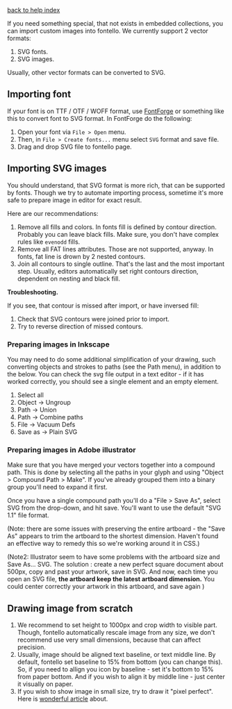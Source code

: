 [back to help index](Help)

If you need something special, that not exists in embedded collections, you can import custom images into fontello. We currently support 2 vector formats:

1. SVG fonts.
2. SVG images.

Usually, other vector formats can be converted to SVG.


## Importing font

If your font is on TTF / OTF / WOFF format, use [FontForge](http://fontforge.org) or something like this to convert font to SVG format. In FontForge do the following:

1. Open your font via `File > Open` menu.
2. Then, in `File > Create fonts...` menu select `SVG` format and save file.
3. Drag and drop SVG file to fontello page.


## Importing SVG images

You should understand, that SVG format is more rich, that can be supported by fonts. Though we try to automate importing process, sometime it's more safe to prepare image in editor for exact result.

Here are our recommendations:

1. Remove all fills and colors. In fonts fill is defined by contour direction. Probably you can leave black fills. Make sure, you don't have complex rules like `evenodd` fills.
2. Remove all FAT lines attributes. Those are not supported, anyway. In fonts, fat line is drown by 2 nested contours.
3. Join all contours to single outline. That's the last and the most important step. Usually, editors automatically set right contours direction, dependent on nesting and black fill.


__Troubleshooting.__

If you see, that contour is missed after import, or have inversed fill:

1. Check that SVG contours were joined prior to import.
2. Try to reverse direction of missed contours.

### Preparing images in Inkscape

You may need to do some additional simplification of your drawing, such converting objects and strokes to paths (see the Path menu), in addition to the below. You can check the svg file output in a text editor - if it has worked correctly, you should see a single <path> element and an empty <defs> element.

1. Select all
2. Object -> Ungroup
3. Path -> Union
4. Path -> Combine paths
5. File -> Vacuum Defs
6. Save as -> Plain SVG

### Preparing images in Adobe illustrator

Make sure that you have merged your vectors together into a compound path.  This is done by selecting all the paths in your glyph and using "Object > Compound Path > Make".  If you've already grouped them into a binary group you'll need to expand it first.

Once you have a single compound path you'll do a "File > Save As", select SVG from the drop-down, and hit save.  You'll want to use the default "SVG 1.1" file format.

(Note: there are some issues with preserving the entire artboard - the "Save As" appears to trim the artboard to the shortest dimension.  Haven't found an effective way to remedy this so we're working around it in CSS.)

(Note2: Illustrator seem to have some problems with the artboard size and Save As... SVG. The solution : create a new perfect square document about 500px, copy and past your artwork, save in SVG. And now, each time you open an SVG file, **the artboard keep the latest artboard dimension.** You could center correctly your artwork in this artboard, and save again )

## Drawing image from scratch

1. We recommend to set height to 1000px and crop width to visible part. Though, fontello automatically rescale image from any size, we don't recommend use very small dimensions, because that can affect precision.
2. Usually, image should be aligned  text baseline, or text middle line. By default, fontello set baseline to 15% from bottom (you can change this). So, if you need to allign you icon by baseline - set it's bottom to 15% from paper bottom. And if you wish to align it by middle line - just center it visually on paper.
3. If you wish to show image in small size, try to draw it "pixel perfect". Here is [wonderful article](https://github.com/blog/1135-the-making-of-octicons) about.
